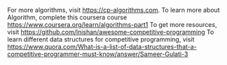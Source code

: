 For more algorithms, visit https://cp-algorithms.com.
To learn more about Algorithm, complete this coursera course https://www.coursera.org/learn/algorithms-part1
To get more resources, visit https://github.com/lnishan/awesome-competitive-programming
To learn different data structures for competitive programming, visit https://www.quora.com/What-is-a-list-of-data-structures-that-a-competitive-programmer-must-know/answer/Sameer-Gulati-3
